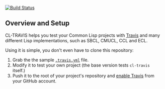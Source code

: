 [![Build Status](https://travis-ci.org/capitaomorte/cl-travis.png?branch=master)](https://travis-ci.org/capitaomorte/cl-travis)

Overview and Setup
------------------

CL-TRAVIS helps you test your Common Lisp projects with [Travis][1]
and many different Lisp implementations, such as SBCL, CMUCL, CCL and
ECL.

Using it is simple, you don't even have to clone this repository:

1. Grab the the sample [`.travis.yml`][2] file.
2. Modify it to test your own project (the base version tests
   `cl-travis` itself.)
3. Push it to the root of your project's repository and
   [enable Travis][3] from your GitHub account.

[1]: https://travis-ci.org
[2]: https://raw.githubusercontent.com/luismbo/cl-travis/master/.travis.yml
[3]: http://docs.travis-ci.com/user/getting-started/
